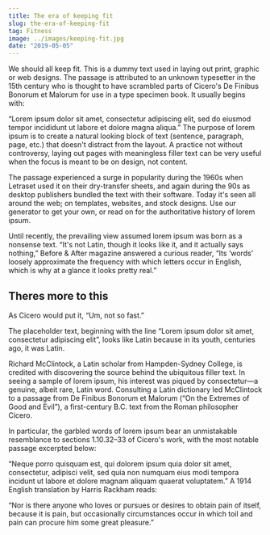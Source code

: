 ```yaml
---
title: The era of keeping fit
slug: the-era-of-keeping-fit
tag: Fitness
image: ../images/keeping-fit.jpg
date: "2019-05-05"
---
```


We should all keep fit. This is a dummy text used in laying out print, graphic or web designs. The passage is attributed to an unknown typesetter in the 15th century who is thought to have scrambled parts of Cicero's De Finibus Bonorum et Malorum for use in a type specimen book. It usually begins with:

“Lorem ipsum dolor sit amet, consectetur adipiscing elit, sed do eiusmod tempor incididunt ut labore et dolore magna aliqua.”
The purpose of lorem ipsum is to create a natural looking block of text (sentence, paragraph, page, etc.) that doesn't distract from the layout. A practice not without controversy, laying out pages with meaningless filler text can be very useful when the focus is meant to be on design, not content.

The passage experienced a surge in popularity during the 1960s when Letraset used it on their dry-transfer sheets, and again during the 90s as desktop publishers bundled the text with their software. Today it's seen all around the web; on templates, websites, and stock designs. Use our generator to get your own, or read on for the authoritative history of lorem ipsum.

Until recently, the prevailing view assumed lorem ipsum was born as a nonsense text. “It's not Latin, though it looks like it, and it actually says nothing,” Before & After magazine answered a curious reader, “Its ‘words’ loosely approximate the frequency with which letters occur in English, which is why at a glance it looks pretty real.”

## Theres more to this

As Cicero would put it, “Um, not so fast.”

The placeholder text, beginning with the line “Lorem ipsum dolor sit amet, consectetur adipiscing elit”, looks like Latin because in its youth, centuries ago, it was Latin.

Richard McClintock, a Latin scholar from Hampden-Sydney College, is credited with discovering the source behind the ubiquitous filler text. In seeing a sample of lorem ipsum, his interest was piqued by consectetur—a genuine, albeit rare, Latin word. Consulting a Latin dictionary led McClintock to a passage from De Finibus Bonorum et Malorum (“On the Extremes of Good and Evil”), a first-century B.C. text from the Roman philosopher Cicero.

In particular, the garbled words of lorem ipsum bear an unmistakable resemblance to sections 1.10.32–33 of Cicero's work, with the most notable passage excerpted below:

“Neque porro quisquam est, qui dolorem ipsum quia dolor sit amet, consectetur, adipisci velit, sed quia non numquam eius modi tempora incidunt ut labore et dolore magnam aliquam quaerat voluptatem.”
A 1914 English translation by Harris Rackham reads:

“Nor is there anyone who loves or pursues or desires to obtain pain of itself, because it is pain, but occasionally circumstances occur in which toil and pain can procure him some great pleasure.”
